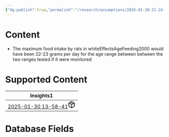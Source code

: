 ```yaml
---
{"dg-publish":true,"permalink":"/research/assumptions/2025-01-28-21-24-12/","updated":"2025-01-28T21:24:12-05:00"}
---
```


# Content
- The maximum food intake by rats in whiteEffectsAgeFeeding2000 would have been 22-23 grams per day for  the age range between between the two ranges tested if it were monitored
# Supported Content
<div><table class="dataview table-view-table"><thead class="table-view-thead"><tr class="table-view-tr-header"><th class="table-view-th"><span>Insights</span><span class="dataview small-text">1</span></th></tr></thead><tbody class="table-view-tbody"><tr><td><span><a data-tooltip-position="top" aria-label="Research/Insights/2025-01-30 13-58-41.md" data-href="Research/Insights/2025-01-30 13-58-41.md" href="Research/Insights/2025-01-30 13-58-41.md" class="internal-link" target="_blank" rel="noopener nofollow" fileclass-name="Research Links">2025-01-30 13-58-41</a><a class="metadata-menu fileclass-icon"><svg xmlns="http://www.w3.org/2000/svg" width="24" height="24" viewBox="0 0 24 24" fill="none" stroke="currentColor" stroke-width="2" stroke-linecap="round" stroke-linejoin="round" class="svg-icon lucide-package"><path d="m7.5 4.27 9 5.15"></path><path d="M21 8a2 2 0 0 0-1-1.73l-7-4a2 2 0 0 0-2 0l-7 4A2 2 0 0 0 3 8v8a2 2 0 0 0 1 1.73l7 4a2 2 0 0 0 2 0l7-4A2 2 0 0 0 21 16Z"></path><path d="m3.3 7 8.7 5 8.7-5"></path><path d="M12 22V12"></path></svg></a></span></td></tr></tbody></table></div>

# Database Fields